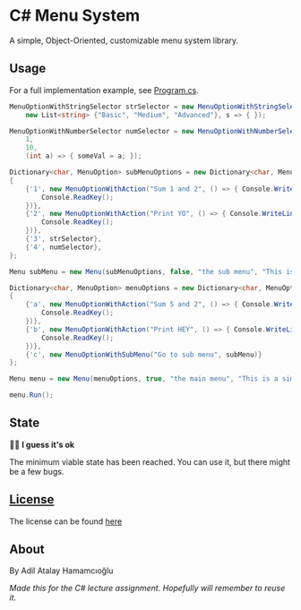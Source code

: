 # C# Menu System

A simple, Object-Oriented, customizable menu system library.

## Usage

For a full implementation example, see [Program.cs](./menu-system/Program.cs).

```csharp
MenuOptionWithStringSelector strSelector = new MenuOptionWithStringSelector("Some multi option",
    new List<string> {"Basic", "Medium", "Advanced"}, s => { });

MenuOptionWithNumberSelector numSelector = new MenuOptionWithNumberSelector("Some multi num option",
    1,
    10,
    (int a) => { someVal = a; });

Dictionary<char, MenuOption> subMenuOptions = new Dictionary<char, MenuOption>()
{
    {'1', new MenuOptionWithAction("Sum 1 and 2", () => { Console.WriteLine(Sum(1, 2));
        Console.ReadKey();
    })},
    {'2', new MenuOptionWithAction("Print YO", () => { Console.WriteLine("YO");
        Console.ReadKey();
    })},
    {'3', strSelector},
    {'4', numSelector},
};

Menu subMenu = new Menu(subMenuOptions, false, "the sub menu", "This is a sub menu");

Dictionary<char, MenuOption> menuOptions = new Dictionary<char, MenuOption>()
{
    {'a', new MenuOptionWithAction("Sum 5 and 2", () => { Console.WriteLine(Sum(5, 2));
        Console.ReadKey();
    })},
    {'b', new MenuOptionWithAction("Print HEY", () => { Console.WriteLine("HEY");
        Console.ReadKey();
    })},
    {'c', new MenuOptionWithSubMenu("Go to sub menu", subMenu)}
};

Menu menu = new Menu(menuOptions, true, "the main menu", "This is a simple menu system", true);

menu.Run();
```

## State

🤷‍♂ **I guess it's ok**

The minimum viable state has been reached. You can use it, but there might be a few bugs.

## [License](./LICENSE)

The license can be found [here](./LICENSE)

## About

By Adil Atalay Hamamcıoğlu

_Made this for the C# lecture assignment. Hopefully will remember to reuse it._
